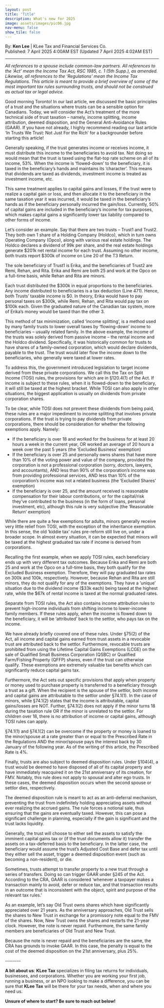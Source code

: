 ```yaml
---
layout: post
title: 'Title'
description: What's new for 2025
image: assets/images/pic06.jpg
nav-menu: false
show_tile: false
---
```


<style>
  p {
    margin-bottom: 15px; /* Reduce space below paragraphs */
  }

  hr.major {
    margin: 10px 0; /* Equal space above and below the <hr> */
  }
</style>

<!-- Credits -->
<div class="row">
	<div class="12u">
		<p>By: <b>Ken Lee</b> | KLee Tax and Financial Services Co.<br> Published: 7 April 2025 4:00AM EST (Updated 7 April 2025 4:02AM EST)</p>
	</div>
</div>

<hr class="major"/>

<!-- Content -->

<section>
  <div class="row">
	  <div class="12u">
    <p><i>All references to a spouse include common-law partners. All references to the ‘Act’ mean the Income Tax Act, RSC 1985, c. 1 (5th Supp.), as amended. Likewise, all references to the ‘Regulations’ mean the Income Tax Regulations. This article is meant to provide a brief overview of some of the most important tax rules surrounding trusts, and should not be construed as actual tax or legal advice.</i></p>
    <p>Good morning Toronto! In our last article, we discussed the basic principles of a trust and the situations where trusts can be a sensible option for Canadians. Today, we will consider the Act’s treatment of the more technical side of trust taxation – namely, income splitting, income attribution, deemed disposition, and the General Anti-Avoidance Rules (GAAR). If you have not already, I highly recommend reading our last article ‘In Trusts We Trust: Not Just For the Rich’ for a backgrounder before starting this article!</p>
    <p>Generally speaking, if the trust generates income or receives income, it must distribute this income to the beneficiaries to avoid tax. Not doing so would mean that the trust is taxed using the flat-top rate scheme on all of its income, 53%. When the income is ‘flowed-down’ to the beneficiary, it is taxed in the beneficiary’s hands and maintains its ‘character’. This means that dividends are taxed as dividends, investment income is treated as investment income, etc. </p>
    <p>This same treatment applies to capital gains and losses, If the trust were to realize a capital gain or loss, and then allocate it to the beneficiary in the same taxation year it was incurred, it would be taxed in the beneficiary’s hands as if the beneficiary personally incurred the gain/loss. Currently, 50% of capital gains are included in the beneficiary’s income for tax purposes, which makes capital gains a significantly lower tax liability compared to other forms of income.</p>
    <p>Let’s consider an example. Say that there are two trusts – Trust1 and Trust2. They both own 1 share of a Holding Company (Holdco), which in turn owns Operating Company (Opco), along with various real estate holdings. The Holdco declares a dividend of 99k per share, and the real estate holdings generate $201k net rental income for each trust. Assuming no other income, both trusts report $300k of income on Line 20 of the T3 Return. </p>
    <p>The sole beneficiary of Trust1 is Erika, and the beneficiaries of Trust2 are Remi, Rehan, and Rita. Erika and Remi are both 25 and work at the Opco on a full-time basis, while Rehan and Rita are minors. </p>
    <p>Each trust distributed the $300k in equal proportions to the beneficiaries. Any income distributed to beneficiaries is a tax deduction (Line 471). Hence, both Trusts’ taxable income is $0. In theory, Erika would have to pay personal taxes on $300k, while Remi, Rehan, and Rita would pay tax on $100k each. Given the graduated nature of the Canadian tax system, more of Erika’s money would be taxed than the other 3.  </p>
    <p>This method of tax minimization, called ‘income splitting’, is a method used by many family trusts to lower overall taxes by ‘flowing-down’ income to beneficiaries – usually related family. In the above example, the income of the trusts was solely derived from passive income – the rental income and the Holdco dividend. Specifically, it was historically common for trusts to have shares of a family-owned corporation, which would declare dividends, payable to the trust. The trust would later flow the income down to the beneficiaries, who generally were taxed at lower rates. </p>
    <p>To address this, the government introduced legislation to target income derived from these private corporations. We call this the Tax on Split Income (TOSI) rules, the provisions for which are in §120.4(1) of the Act. If income is subject to these rules, when it is flowed-down to the beneficiary, it will still be taxed at the highest bracket. While TOSI can also apply in other situations, the biggest application is usually on dividends from private corporation shares.</p>
    <p>To be clear, while TOSI does not prevent these dividends from being paid, these rules are a major impediment to income splitting that involves private corporations. If the trust is trying to pay dividends from private corporations, there should be consideration for whether the following exemptions apply. Namely:</p>
    <ul>
      <li>If the beneficiary is over 18 and worked for the business for at least 20 hours a week in the current year, OR worked an average of 20 hours a week over the past 5 years (the ‘Excluded Business’ exemption)</li>
      <li>If the beneficiary is over 25 and personally owns shares that have more than 10% of the voting power and value of the company, provided the corporation is not a professional corporation (sorry, doctors, lawyers, and accountants), AND less than 90% of the corporation’s income was from providing professional services, AND less than 10% of the corporation’s income was not a related business (the ‘Excluded Shares’ exemption)</li>
      <li>If the beneficiary is over 25, and the amount received is reasonable compensation for their labour contributions, or for the capital/risk they’ve contributed to the business (in the form of loans, personal investment, etc), although this rule is very subjective (the ‘Reasonable Return’ exemption)</li>
    </ul>
    <p>While there are quite a few exemptions for adults, minors generally receive very little relief from TOSI, with the exception of the inheritance exemption. In this sense, the old ‘kiddie tax’ rules pre-reform still live on, under a broader scope. In almost every situation, it can be expected that minors will be taxed at the highest graduated tax rate if income is derived from corporations. </p>
    <p>Recalling the first example, when we apply TOSI rules, each beneficiary ends up with very different tax outcomes. Because Erika and Remi are both 25 and work at the Opco on a full-time basis, they both qualify for the Excluded Business exemption. Therefore, they will pay graduated tax rates on 300k and 100k, respectively. However, because Rehan and Rita are still minors, they do not qualify for any of the exemptions. They have a ‘unique’ situation due to the dividend income ($33k each) being taxed at the highest rate, while the $67k of rental income is taxed at the normal graduated rates. </p>
    <p>Separate from TOSI rules, the Act also contains income attribution rules to prevent high-income individuals from shifting income to lower-income family members. If these rules apply, when the income is flowed down to the beneficiary, it will be ‘attributed’ back to the settlor, who pays tax on the income. </p>
    <p>We have already briefly covered one of these rules. Under §75(2) of the Act, all income and capital gains earned from trust assets in a revocable trust are attributed back to the settlor. Furthermore, revocable trusts are prohibited from using the Lifetime Capital Gains Exemptions (LCGE) on the sale of Qualified Small Business Corporation (QSBC) or Qualified Farm/Fishing Property (QFFP) shares, even if the trust can otherwise qualify. These exemptions are extremely valuable tax benefits which can significantly reduce capital gains tax. </p>
    <p>Furthermore, the Act sets out specific provisions that apply when property or money used to purchase property is transferred to a beneficiary through a trust as a gift. When the recipient is the spouse of the settlor, both income and capital gains are attributable to the settlor under §74.1(1). In the case of minors, while §74.1(2) states that the income is attributable, capital gains/losses are NOT. Further, §74.1(2) does not apply if the minor turns 18 during the taxation rule OR if the minor is unrelated to the settlor. For children over 18, there is no attribution of income or capital gains, although TOSI rules can apply. </p>
    <p>§74.1(1) and §74.1(2) can be overcome if the property or money is loaned to the minor/spouse at a rate greater than or equal to the Prescribed Rate in the Regulations AND the minor/spouse pays the interest back by 30 January of the following year. As of the writing of this article, the Prescribed Rate is 4%. </p>
    <p>Finally, trusts are also subject to deemed disposition rules. Under §104(4), a trust would be deemed to have disposed of all of its capital property and have immediately reacquired it on the 21st anniversary of its creation, for FMV. Notably, this rule does not apply to spousal and alter ego trusts. In these cases, the deemed disposition occurs when the second spouse or settlor dies, respectively. </p>
    <p>The deemed disposition rule is meant to act as an anti-deferral mechanism, preventing the trust from indefinitely holding appreciating assets without ever realizing the accrued gains. The rule forces a notional sale, thus ensuring that the gains are eventually taxed. However, this can pose a significant challenge in planning, especially if the gain is significant and the trust lacks liquidity. </p>
    <p>Generally, the trust will choose to either sell the assets to satisfy the imminent capital gains tax or (if the trust documents allow it) transfer the assets on a tax-deferred basis to the beneficiary. In the latter case, the beneficiary would assume the trust’s Adjusted Cost Base and defer tax until they either sell the asset, trigger a deemed disposition event (such as becoming a non-resident), or die.</p>
    <p>Sometimes, trusts attempt to transfer property to a new trust through a series of transfers. Doing so can trigger GAAR under §245 of the Act. According to the CRA, GAAR is considered ‘whenever a taxpayer makes a transaction mainly to avoid, defer or reduce tax, and that transaction results in an outcome that is inconsistent with the object, spirit and purpose of the relevant tax rules.’</p>
    <p>As an example, let’s say Old Trust owns shares which have significantly appreciated over 21 years. As the anniversary approaches, Old Trust sells the shares to New Trust in exchange for a promissory note equal to the FMV of the shares. Now, New Trust owns the shares and restarts the 21-year clock. However, the note is never repaid. Furthermore, the same family members are beneficiaries of Old Trust and New Trust.</p>
    <p>Because the note is never repaid and the beneficiaries are the same, the CRA has grounds to invoke GAAR. In this case, the penalty is equal to the cost of the deemed disposition on the 21st anniversary, plus 25%.</p>
    <p>--------</p>
    <p><b>A bit about us</b>: <b>KLee Tax</b> specializes in filing tax returns for individuals, businesses, and corporations. Whether you are working your first job, running a business, or an NPO looking to make a difference, you can be sure that <b>KLee Tax</b> will be there for your tax needs, when and where you need us.</p>
    <p><b>Unsure of where to start? Be sure to reach out below!</b></p>